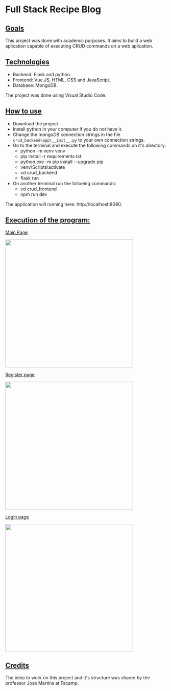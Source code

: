 # Full Stack Recipe Blog

## <ins>Goals</ins>

<p>This project was done with academic purposes. It aims to build a web aplication capable of executing CRUD commands on a web aplication.</p>

## <ins>Technologies</ins>

- Backend: Flask and python.
- Frontend: Vue.JS, HTML, CSS and JavaScript.
- Database: MongoDB.
<p>The project was done using Visual Studio Code.</p>

## <ins>How to use </ins>

- Download the project.
- Install python in your computer if you do not have it.
- Change the mongoDB connection strings in the file `crud_backend\app\__init__.py` to your own connection strings.
- Go to the terminal and execute the following commands on it's directory:
  - python -m venv venv
  - pip install -r requirements.txt
  - python.exe -m pip install --upgrade pip
  - venv\Scripts\activate
  - cd crud_backend
  - flask run
- On another terminal run the folloeing commands:
  - cd crud_frontend
  - npm run dev

The application will running here: http://localhost:8080.

## <ins>Execution of the program:</ins>
<p><ins>Main Page</ins></p>
<img src="https://github.com/brunobrunheroto/FullStackRecipeBlog/assets/67275098/7d6385ea-02dd-4f19-9377-583ee035cab9" width="400" />

<p><ins>Register page</ins></p>
<img src="https://github.com/brunobrunheroto/FullStackRecipeBlog/assets/67275098/8cf933a4-cb47-440b-a05b-57670b9b2551" width="400" />

<p><ins>Login page</ins></p>
<img src="https://github.com/brunobrunheroto/FullStackRecipeBlog/assets/67275098/488d41ce-749c-426a-a2d3-12236a42eb20" width="400" />

## <ins>Credits</ins>

<p> The ideia to work on this project and it's structure was shared by the professor José Martins at Facamp. </p>
